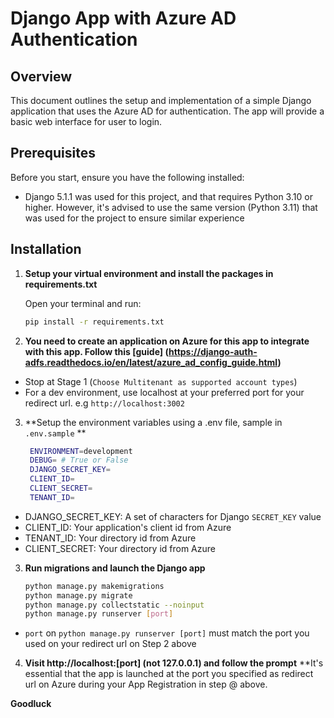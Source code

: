 # Django App with Azure AD Authentication

## Overview

This document outlines the setup and implementation of a simple Django application that uses the Azure AD for authentication. The app will provide a basic web interface for user to login.

## Prerequisites

Before you start, ensure you have the following installed:

- Django 5.1.1 was used for this project, and that requires Python 3.10 or higher. 
However, it's advised to use the same version (Python 3.11) that was used for the project to ensure similar experience 

## Installation

1. **Setup your virtual environment and install the packages in requirements.txt**

   Open your terminal and run:

   ```bash
   pip install -r requirements.txt

2. **You need to create an application on Azure for this app to integrate with this app. Follow this [guide] (https://django-auth-adfs.readthedocs.io/en/latest/azure_ad_config_guide.html)**
- Stop at Stage 1 (`Choose Multitenant as supported account types`)
- For a dev environment, use localhost at your preferred port for your redirect url. e.g `http://localhost:3002` 
3. **Setup the environment variables using a .env file, sample in `.env.sample` **
   ```bash
    ENVIRONMENT=development
    DEBUG= # True or False
    DJANGO_SECRET_KEY=
    CLIENT_ID=
    CLIENT_SECRET=
    TENANT_ID=
- DJANGO_SECRET_KEY: A set of characters for Django `SECRET_KEY` value
- CLIENT_ID: Your application's client id from Azure
- TENANT_ID: Your directory id from Azure
- CLIENT_SECRET: Your directory id from Azure

3. **Run migrations and launch the Django app**
    ```bash
   python manage.py makemigrations
   python manage.py migrate
   python manage.py collectstatic --noinput
   python manage.py runserver [port]
- `port` on `python manage.py runserver [port]` must match the port you used on your redirect url on Step 2 above 

4. **Visit http://localhost:[port] (not 127.0.0.1)  and follow the prompt**
**It's essential that the app is launched at the port you specified as redirect url on Azure during your App Registration in step @ above.

**Goodluck**